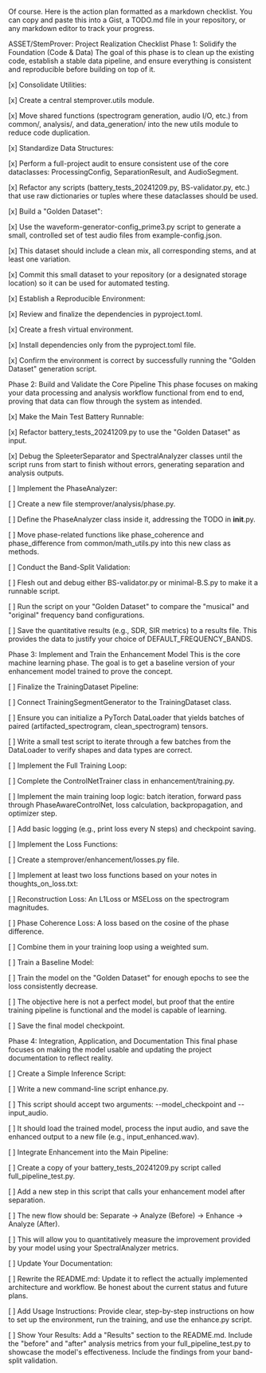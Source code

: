Of course. Here is the action plan formatted as a markdown checklist. You can copy and paste this into a Gist, a TODO.md file in your repository, or any markdown editor to track your progress.

ASSET/StemProver: Project Realization Checklist
Phase 1: Solidify the Foundation (Code & Data)
The goal of this phase is to clean up the existing code, establish a stable data pipeline, and ensure everything is consistent and reproducible before building on top of it.

[x] Consolidate Utilities:

[x] Create a central stemprover.utils module.

[x] Move shared functions (spectrogram generation, audio I/O, etc.) from common/, analysis/, and data_generation/ into the new utils module to reduce code duplication.

[x] Standardize Data Structures:

[x] Perform a full-project audit to ensure consistent use of the core dataclasses: ProcessingConfig, SeparationResult, and AudioSegment.

[x] Refactor any scripts (battery_tests_20241209.py, BS-validator.py, etc.) that use raw dictionaries or tuples where these dataclasses should be used.

[x] Build a "Golden Dataset":

[x] Use the waveform-generator-config_prime3.py script to generate a small, controlled set of test audio files from example-config.json.

[x] This dataset should include a clean mix, all corresponding stems, and at least one variation.

[x] Commit this small dataset to your repository (or a designated storage location) so it can be used for automated testing.

[x] Establish a Reproducible Environment:

[x] Review and finalize the dependencies in pyproject.toml.

[x] Create a fresh virtual environment.

[x] Install dependencies only from the pyproject.toml file.

[x] Confirm the environment is correct by successfully running the "Golden Dataset" generation script.

Phase 2: Build and Validate the Core Pipeline
This phase focuses on making your data processing and analysis workflow functional from end to end, proving that data can flow through the system as intended.

[x] Make the Main Test Battery Runnable:

[x] Refactor battery_tests_20241209.py to use the "Golden Dataset" as input.

[x] Debug the SpleeterSeparator and SpectralAnalyzer classes until the script runs from start to finish without errors, generating separation and analysis outputs.

[ ] Implement the PhaseAnalyzer:

[ ] Create a new file stemprover/analysis/phase.py.

[ ] Define the PhaseAnalyzer class inside it, addressing the TODO in __init__.py.

[ ] Move phase-related functions like phase_coherence and phase_difference from common/math_utils.py into this new class as methods.

[ ] Conduct the Band-Split Validation:

[ ] Flesh out and debug either BS-validator.py or minimal-B.S.py to make it a runnable script.

[ ] Run the script on your "Golden Dataset" to compare the "musical" and "original" frequency band configurations.

[ ] Save the quantitative results (e.g., SDR, SIR metrics) to a results file. This provides the data to justify your choice of DEFAULT_FREQUENCY_BANDS.

Phase 3: Implement and Train the Enhancement Model
This is the core machine learning phase. The goal is to get a baseline version of your enhancement model trained to prove the concept.

[ ] Finalize the TrainingDataset Pipeline:

[ ] Connect TrainingSegmentGenerator to the TrainingDataset class.

[ ] Ensure you can initialize a PyTorch DataLoader that yields batches of paired (artifacted_spectrogram, clean_spectrogram) tensors.

[ ] Write a small test script to iterate through a few batches from the DataLoader to verify shapes and data types are correct.

[ ] Implement the Full Training Loop:

[ ] Complete the ControlNetTrainer class in enhancement/training.py.

[ ] Implement the main training loop logic: batch iteration, forward pass through PhaseAwareControlNet, loss calculation, backpropagation, and optimizer step.

[ ] Add basic logging (e.g., print loss every N steps) and checkpoint saving.

[ ] Implement the Loss Functions:

[ ] Create a stemprover/enhancement/losses.py file.

[ ] Implement at least two loss functions based on your notes in thoughts_on_loss.txt:

[ ] Reconstruction Loss: An L1Loss or MSELoss on the spectrogram magnitudes.

[ ] Phase Coherence Loss: A loss based on the cosine of the phase difference.

[ ] Combine them in your training loop using a weighted sum.

[ ] Train a Baseline Model:

[ ] Train the model on the "Golden Dataset" for enough epochs to see the loss consistently decrease.

[ ] The objective here is not a perfect model, but proof that the entire training pipeline is functional and the model is capable of learning.

[ ] Save the final model checkpoint.

Phase 4: Integration, Application, and Documentation
This final phase focuses on making the model usable and updating the project documentation to reflect reality.

[ ] Create a Simple Inference Script:

[ ] Write a new command-line script enhance.py.

[ ] This script should accept two arguments: --model_checkpoint and --input_audio.

[ ] It should load the trained model, process the input audio, and save the enhanced output to a new file (e.g., input_enhanced.wav).

[ ] Integrate Enhancement into the Main Pipeline:

[ ] Create a copy of your battery_tests_20241209.py script called full_pipeline_test.py.

[ ] Add a new step in this script that calls your enhancement model after separation.

[ ] The new flow should be: Separate -> Analyze (Before) -> Enhance -> Analyze (After).

[ ] This will allow you to quantitatively measure the improvement provided by your model using your SpectralAnalyzer metrics.

[ ] Update Your Documentation:

[ ] Rewrite the README.md: Update it to reflect the actually implemented architecture and workflow. Be honest about the current status and future plans.

[ ] Add Usage Instructions: Provide clear, step-by-step instructions on how to set up the environment, run the training, and use the enhance.py script.

[ ] Show Your Results: Add a "Results" section to the README.md. Include the "before" and "after" analysis metrics from your full_pipeline_test.py to showcase the model's effectiveness. Include the findings from your band-split validation.
